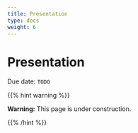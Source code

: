 ```yaml
---
title: Presentation
type: docs
weight: 6
---
```


# **Presentation**

Due date: `TODO`

{{% hint warning %}}

**Warning:** This page is under construction.

{{% /hint %}}
